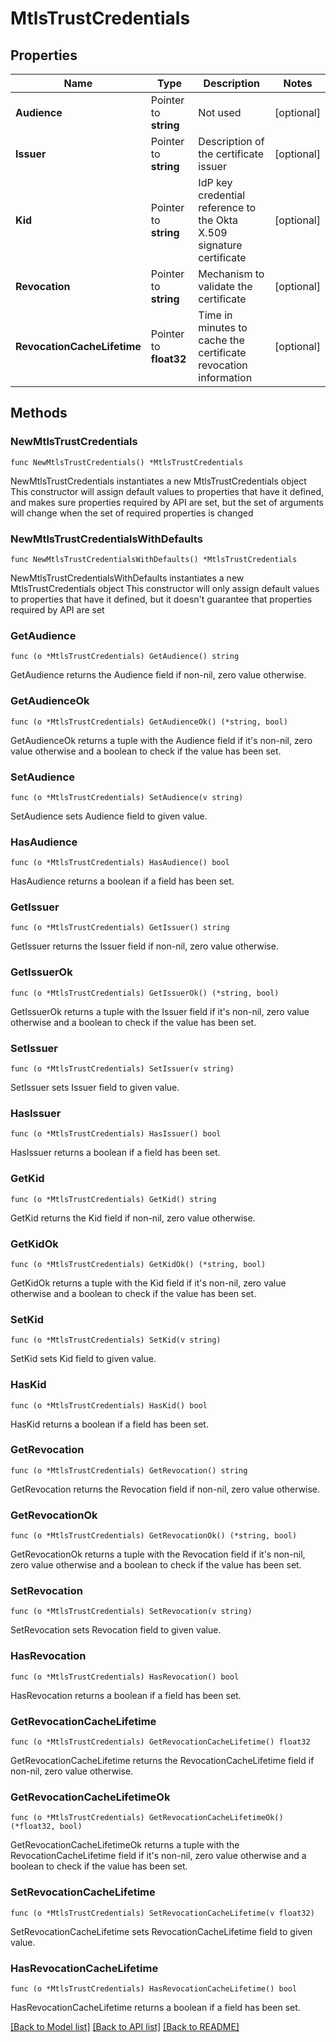 # MtlsTrustCredentials

## Properties

Name | Type | Description | Notes
------------ | ------------- | ------------- | -------------
**Audience** | Pointer to **string** | Not used | [optional] 
**Issuer** | Pointer to **string** | Description of the certificate issuer | [optional] 
**Kid** | Pointer to **string** | IdP key credential reference to the Okta X.509 signature certificate | [optional] 
**Revocation** | Pointer to **string** | Mechanism to validate the certificate | [optional] 
**RevocationCacheLifetime** | Pointer to **float32** | Time in minutes to cache the certificate revocation information | [optional] 

## Methods

### NewMtlsTrustCredentials

`func NewMtlsTrustCredentials() *MtlsTrustCredentials`

NewMtlsTrustCredentials instantiates a new MtlsTrustCredentials object
This constructor will assign default values to properties that have it defined,
and makes sure properties required by API are set, but the set of arguments
will change when the set of required properties is changed

### NewMtlsTrustCredentialsWithDefaults

`func NewMtlsTrustCredentialsWithDefaults() *MtlsTrustCredentials`

NewMtlsTrustCredentialsWithDefaults instantiates a new MtlsTrustCredentials object
This constructor will only assign default values to properties that have it defined,
but it doesn't guarantee that properties required by API are set

### GetAudience

`func (o *MtlsTrustCredentials) GetAudience() string`

GetAudience returns the Audience field if non-nil, zero value otherwise.

### GetAudienceOk

`func (o *MtlsTrustCredentials) GetAudienceOk() (*string, bool)`

GetAudienceOk returns a tuple with the Audience field if it's non-nil, zero value otherwise
and a boolean to check if the value has been set.

### SetAudience

`func (o *MtlsTrustCredentials) SetAudience(v string)`

SetAudience sets Audience field to given value.

### HasAudience

`func (o *MtlsTrustCredentials) HasAudience() bool`

HasAudience returns a boolean if a field has been set.

### GetIssuer

`func (o *MtlsTrustCredentials) GetIssuer() string`

GetIssuer returns the Issuer field if non-nil, zero value otherwise.

### GetIssuerOk

`func (o *MtlsTrustCredentials) GetIssuerOk() (*string, bool)`

GetIssuerOk returns a tuple with the Issuer field if it's non-nil, zero value otherwise
and a boolean to check if the value has been set.

### SetIssuer

`func (o *MtlsTrustCredentials) SetIssuer(v string)`

SetIssuer sets Issuer field to given value.

### HasIssuer

`func (o *MtlsTrustCredentials) HasIssuer() bool`

HasIssuer returns a boolean if a field has been set.

### GetKid

`func (o *MtlsTrustCredentials) GetKid() string`

GetKid returns the Kid field if non-nil, zero value otherwise.

### GetKidOk

`func (o *MtlsTrustCredentials) GetKidOk() (*string, bool)`

GetKidOk returns a tuple with the Kid field if it's non-nil, zero value otherwise
and a boolean to check if the value has been set.

### SetKid

`func (o *MtlsTrustCredentials) SetKid(v string)`

SetKid sets Kid field to given value.

### HasKid

`func (o *MtlsTrustCredentials) HasKid() bool`

HasKid returns a boolean if a field has been set.

### GetRevocation

`func (o *MtlsTrustCredentials) GetRevocation() string`

GetRevocation returns the Revocation field if non-nil, zero value otherwise.

### GetRevocationOk

`func (o *MtlsTrustCredentials) GetRevocationOk() (*string, bool)`

GetRevocationOk returns a tuple with the Revocation field if it's non-nil, zero value otherwise
and a boolean to check if the value has been set.

### SetRevocation

`func (o *MtlsTrustCredentials) SetRevocation(v string)`

SetRevocation sets Revocation field to given value.

### HasRevocation

`func (o *MtlsTrustCredentials) HasRevocation() bool`

HasRevocation returns a boolean if a field has been set.

### GetRevocationCacheLifetime

`func (o *MtlsTrustCredentials) GetRevocationCacheLifetime() float32`

GetRevocationCacheLifetime returns the RevocationCacheLifetime field if non-nil, zero value otherwise.

### GetRevocationCacheLifetimeOk

`func (o *MtlsTrustCredentials) GetRevocationCacheLifetimeOk() (*float32, bool)`

GetRevocationCacheLifetimeOk returns a tuple with the RevocationCacheLifetime field if it's non-nil, zero value otherwise
and a boolean to check if the value has been set.

### SetRevocationCacheLifetime

`func (o *MtlsTrustCredentials) SetRevocationCacheLifetime(v float32)`

SetRevocationCacheLifetime sets RevocationCacheLifetime field to given value.

### HasRevocationCacheLifetime

`func (o *MtlsTrustCredentials) HasRevocationCacheLifetime() bool`

HasRevocationCacheLifetime returns a boolean if a field has been set.


[[Back to Model list]](../README.md#documentation-for-models) [[Back to API list]](../README.md#documentation-for-api-endpoints) [[Back to README]](../README.md)


